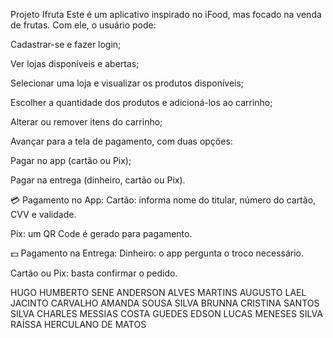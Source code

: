 Projeto Ifruta
Este é um aplicativo inspirado no iFood, mas focado na venda de frutas. Com ele, o usuário pode:

Cadastrar-se e fazer login;

Ver lojas disponíveis e abertas;

Selecionar uma loja e visualizar os produtos disponíveis;

Escolher a quantidade dos produtos e adicioná-los ao carrinho;

Alterar ou remover itens do carrinho;

Avançar para a tela de pagamento, com duas opções:

Pagar no app (cartão ou Pix);

Pagar na entrega (dinheiro, cartão ou Pix).

💳 Pagamento no App:
Cartão: informa nome do titular, número do cartão, CVV e validade.

Pix: um QR Code é gerado para pagamento.

💵 Pagamento na Entrega:
Dinheiro: o app pergunta o troco necessário.

Cartão ou Pix: basta confirmar o pedido.

HUGO HUMBERTO SENE
ANDERSON ALVES MARTINS 
AUGUSTO LAEL JACINTO CARVALHO
AMANDA SOUSA SILVA
BRUNNA CRISTINA SANTOS SILVA
CHARLES MESSIAS COSTA GUEDES
EDSON LUCAS MENESES SILVA
RAÍSSA HERCULANO DE MATOS
